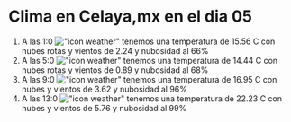 # Clima en Celaya,mx en el dia 05

1. A las 1:0 !["icon weather"](http://openweathermap.org/img/w/04n.png) tenemos una temperatura de 15.56 C con nubes rotas y  vientos de 2.24 y nubosidad al 66%
1. A las 5:0 !["icon weather"](http://openweathermap.org/img/w/04n.png) tenemos una temperatura de 14.44 C con nubes rotas y  vientos de 0.89 y nubosidad al 68%
1. A las 9:0 !["icon weather"](http://openweathermap.org/img/w/04d.png) tenemos una temperatura de 16.95 C con nubes y  vientos de 3.62 y nubosidad al 96%
1. A las 13:0 !["icon weather"](http://openweathermap.org/img/w/04d.png) tenemos una temperatura de 22.23 C con nubes y  vientos de 5.76 y nubosidad al 99%
